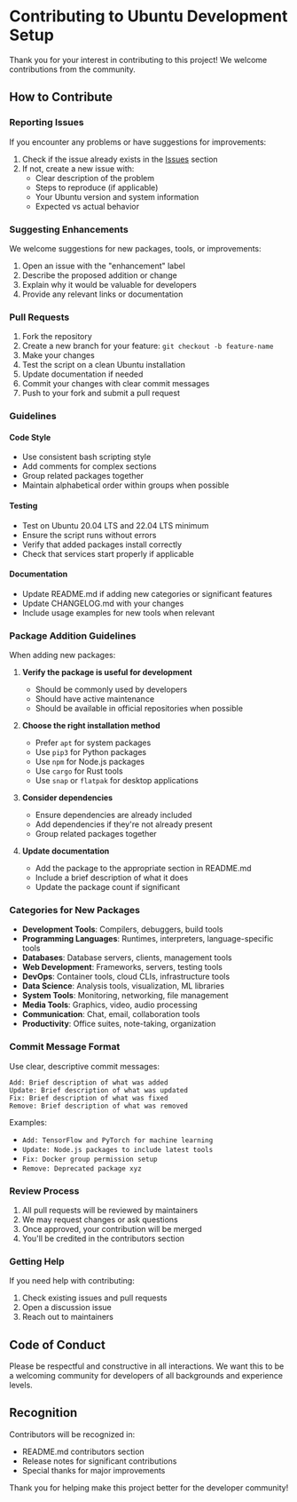 # Contributing to Ubuntu Development Setup

Thank you for your interest in contributing to this project! We welcome contributions from the community.

## How to Contribute

### Reporting Issues

If you encounter any problems or have suggestions for improvements:

1. Check if the issue already exists in the [Issues](https://github.com/LexiconAngelus93/ubuntu-dev-setup/issues) section
2. If not, create a new issue with:
   - Clear description of the problem
   - Steps to reproduce (if applicable)
   - Your Ubuntu version and system information
   - Expected vs actual behavior

### Suggesting Enhancements

We welcome suggestions for new packages, tools, or improvements:

1. Open an issue with the "enhancement" label
2. Describe the proposed addition or change
3. Explain why it would be valuable for developers
4. Provide any relevant links or documentation

### Pull Requests

1. Fork the repository
2. Create a new branch for your feature: `git checkout -b feature-name`
3. Make your changes
4. Test the script on a clean Ubuntu installation
5. Update documentation if needed
6. Commit your changes with clear commit messages
7. Push to your fork and submit a pull request

### Guidelines

#### Code Style
- Use consistent bash scripting style
- Add comments for complex sections
- Group related packages together
- Maintain alphabetical order within groups when possible

#### Testing
- Test on Ubuntu 20.04 LTS and 22.04 LTS minimum
- Ensure the script runs without errors
- Verify that added packages install correctly
- Check that services start properly if applicable

#### Documentation
- Update README.md if adding new categories or significant features
- Update CHANGELOG.md with your changes
- Include usage examples for new tools when relevant

### Package Addition Guidelines

When adding new packages:

1. **Verify the package is useful for development**
   - Should be commonly used by developers
   - Should have active maintenance
   - Should be available in official repositories when possible

2. **Choose the right installation method**
   - Prefer `apt` for system packages
   - Use `pip3` for Python packages
   - Use `npm` for Node.js packages
   - Use `cargo` for Rust tools
   - Use `snap` or `flatpak` for desktop applications

3. **Consider dependencies**
   - Ensure dependencies are already included
   - Add dependencies if they're not already present
   - Group related packages together

4. **Update documentation**
   - Add the package to the appropriate section in README.md
   - Include a brief description of what it does
   - Update the package count if significant

### Categories for New Packages

- **Development Tools**: Compilers, debuggers, build tools
- **Programming Languages**: Runtimes, interpreters, language-specific tools
- **Databases**: Database servers, clients, management tools
- **Web Development**: Frameworks, servers, testing tools
- **DevOps**: Container tools, cloud CLIs, infrastructure tools
- **Data Science**: Analysis tools, visualization, ML libraries
- **System Tools**: Monitoring, networking, file management
- **Media Tools**: Graphics, video, audio processing
- **Communication**: Chat, email, collaboration tools
- **Productivity**: Office suites, note-taking, organization

### Commit Message Format

Use clear, descriptive commit messages:

```
Add: Brief description of what was added
Update: Brief description of what was updated
Fix: Brief description of what was fixed
Remove: Brief description of what was removed
```

Examples:
- `Add: TensorFlow and PyTorch for machine learning`
- `Update: Node.js packages to include latest tools`
- `Fix: Docker group permission setup`
- `Remove: Deprecated package xyz`

### Review Process

1. All pull requests will be reviewed by maintainers
2. We may request changes or ask questions
3. Once approved, your contribution will be merged
4. You'll be credited in the contributors section

### Getting Help

If you need help with contributing:

1. Check existing issues and pull requests
2. Open a discussion issue
3. Reach out to maintainers

## Code of Conduct

Please be respectful and constructive in all interactions. We want this to be a welcoming community for developers of all backgrounds and experience levels.

## Recognition

Contributors will be recognized in:
- README.md contributors section
- Release notes for significant contributions
- Special thanks for major improvements

Thank you for helping make this project better for the developer community!

